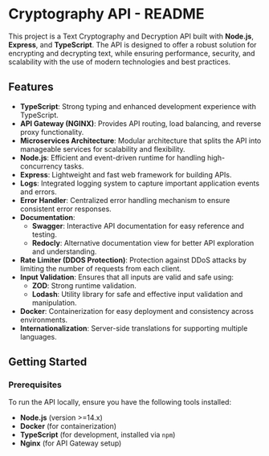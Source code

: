 # Cryptography API - README

This project is a Text Cryptography and Decryption API built with **Node.js**, **Express**, and **TypeScript**. The API is designed to offer a robust solution for encrypting and decrypting text, while ensuring performance, security, and scalability with the use of modern technologies and best practices.

## Features

- **TypeScript**: Strong typing and enhanced development experience with TypeScript.
- **API Gateway (NGINX)**: Provides API routing, load balancing, and reverse proxy functionality.
- **Microservices Architecture**: Modular architecture that splits the API into manageable services for scalability and flexibility.
- **Node.js**: Efficient and event-driven runtime for handling high-concurrency tasks.
- **Express**: Lightweight and fast web framework for building APIs.
- **Logs**: Integrated logging system to capture important application events and errors.
- **Error Handler**: Centralized error handling mechanism to ensure consistent error responses.
- **Documentation**:
  - **Swagger**: Interactive API documentation for easy reference and testing.
  - **Redocly**: Alternative documentation view for better API exploration and understanding.
- **Rate Limiter (DDOS Protection)**: Protection against DDoS attacks by limiting the number of requests from each client.
- **Input Validation**: Ensures that all inputs are valid and safe using:
  - **ZOD**: Strong runtime validation.
  - **Lodash**: Utility library for safe and effective input validation and manipulation.
- **Docker**: Containerization for easy deployment and consistency across environments.
- **Internationalization**: Server-side translations for supporting multiple languages.

## Getting Started

### Prerequisites

To run the API locally, ensure you have the following tools installed:

- **Node.js** (version >=14.x)
- **Docker** (for containerization)
- **TypeScript** (for development, installed via `npm`)
- **Nginx** (for API Gateway setup)